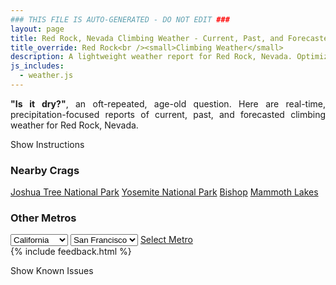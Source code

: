 ```yaml
---
### THIS FILE IS AUTO-GENERATED - DO NOT EDIT ###
layout: page
title: Red Rock, Nevada Climbing Weather - Current, Past, and Forecasted Report
title_override: Red Rock<br /><small>Climbing Weather</small>
description: A lightweight weather report for Red Rock, Nevada. Optimized for slow internet connections.
js_includes:
  - weather.js
---
```


<section class="measure center lh-copy f5-ns f6 ph2 mv4" style="text-align: justify;">
<strong>"Is it dry?"</strong>, an oft-repeated, age-old question. Here are real-time,
precipitation-focused reports of current, past, and forecasted climbing weather for Red Rock, Nevada.
</section>

<p id="settings-toggle" class="mw5 b center tc hover-light-red black-70 pointer">Show Instructions</p>
<section id="settings" class="overflow-hidden" style="display:none;">
    <div class="mv2 ph2 center">
        <div class="fn f6 tc pv2">
            <p class="measure lh-copy center"><strong>Show/hide hourly forecasts</strong> by clicking the desired day.</p>
            <hr class="mw5 p0 mv2 o-60 b0 bt b--light-red light-red bg-light-red">
            <p class="measure lh-copy center"><strong>Current and Past conditions</strong> are measured by the nearest weather station. <strong>Forecast conditions</strong> are calculated and polled separately.</p>
            <hr class="mw5 p0 mv2 o-60 b0 bt b--light-red light-red bg-light-red">
            <p class="measure lh-copy center"><strong>Having issues?</strong> Try <a id="clear-cache" class="no-underline relative fancy-link light-red hover-light-red" href="#">clearing the local cache</a>.</p>
            <hr class="mw5 p0 mv2 o-60 b0 bt b--light-red light-red bg-light-red">
            <p class="measure lh-copy center">Weather data sourced from <a class="no-underline fancy-link relative light-red" target="_blank" href="https://www.weather.gov/documentation/services-web-api">weather.gov</a>.</p>
        </div>
    </div>
</section>
<section id="weather" data-crag="red-rock-nevada" class="mv4-ns mv3 ph2 center"></section>
<section id="nearby" class="tc lh-copy">
  <h3>Nearby Crags</h3>
<a class="nowrap no-underline fancy-link relative light-red mh3" href="/crags/joshua-tree-national-park-california-weather.html">Joshua Tree National Park</a>
<a class="nowrap no-underline fancy-link relative light-red mh3" href="/crags/yosemite-national-park-california-weather.html">Yosemite National Park</a>
<a class="nowrap no-underline fancy-link relative light-red mh3" href="/crags/bishop-california-weather.html">Bishop</a>
<a class="nowrap no-underline fancy-link relative light-red mh3" href="/crags/mammoth-lakes-california-weather.html">Mammoth Lakes</a>
</section>
<section id="nearby" class="tc lh-copy">
  <h3>Other Metros</h3>
  <select class="ma1 bg-near-white pa2" id="stateSel">
    <option value="Texas">Texas</option>
    <option value="Washington">Washington</option>
    <option value="Colorado">Colorado</option>
    <option value="Tennessee">Tennessee</option>
    <option value="Utah">Utah</option>
    <option value="California" selected>California</option>
  </select>
  <select class="ma1 bg-near-white pa2" id="citySel">
    <option value="San Francisco" selected>San Francisco</option>
    <option value="Los Angeles">Los Angeles</option>
  </select>
  <a id="selectMetro" class="f6 link dim ph3 pv2 ma1 dib white bg-light-red" href="/crags/san-francisco-california-weather.html">Select Metro</a>
  <script>
    var states = [];
    states["Texas"] = "Austin"
    states["Washington"] = "Seattle"
    states["Colorado"] = "Denver"
    states["Tennessee"] = "Nashville"
    states["Utah"] = "Salt Lake City"
    states["California"] = "San Francisco|Los Angeles"
  </script>
</section>
{% include feedback.html %}
<p id="issues-toggle" class="mw5 b center tc hover-light-red black-70 pointer">Show Known Issues</p>
<section id="issues" class="overflow-hidden tc f6">
</section>

<script>
  var weekly_VEF_111_97 = {"updated":"2022-02-23T04:18:54+00:00","units":"us","forecastGenerator":"BaselineForecastGenerator","generatedAt":"2022-02-23T08:37:30+00:00","updateTime":"2022-02-23T04:18:54+00:00","validTimes":"2022-02-22T22:00:00+00:00/P8DT6H","elevation":{"unitCode":"wmoUnit:m","value":1157.9352},"periods":[{"number":1,"name":"Overnight","startTime":"2022-02-23T00:00:00-08:00","endTime":"2022-02-23T06:00:00-08:00","isDaytime":false,"temperature":26,"temperatureUnit":"F","temperatureTrend":"rising","windSpeed":"13 to 20 mph","windDirection":"WSW","icon":"https://api.weather.gov/icons/land/night/snow,20?size=medium","shortForecast":"Isolated Snow Showers","detailedForecast":"Isolated snow showers. Partly cloudy. Low around 26, with temperatures rising to around 28 overnight. West southwest wind 13 to 20 mph, with gusts as high as 28 mph. Chance of precipitation is 20%."},{"number":2,"name":"Wednesday","startTime":"2022-02-23T06:00:00-08:00","endTime":"2022-02-23T18:00:00-08:00","isDaytime":true,"temperature":43,"temperatureUnit":"F","temperatureTrend":"falling","windSpeed":"9 to 16 mph","windDirection":"WNW","icon":"https://api.weather.gov/icons/land/day/snow,30?size=medium","shortForecast":"Scattered Snow Showers","detailedForecast":"Scattered snow showers before 4pm. Partly sunny. High near 43, with temperatures falling to around 37 in the afternoon. West northwest wind 9 to 16 mph, with gusts as high as 22 mph. Chance of precipitation is 30%. New snow accumulation of less than half an inch possible."},{"number":3,"name":"Wednesday Night","startTime":"2022-02-23T18:00:00-08:00","endTime":"2022-02-24T06:00:00-08:00","isDaytime":false,"temperature":22,"temperatureUnit":"F","temperatureTrend":"rising","windSpeed":"7 to 15 mph","windDirection":"NW","icon":"https://api.weather.gov/icons/land/night/few?size=medium","shortForecast":"Mostly Clear","detailedForecast":"Mostly clear. Low around 22, with temperatures rising to around 24 overnight. Northwest wind 7 to 15 mph, with gusts as high as 22 mph."},{"number":4,"name":"Thursday","startTime":"2022-02-24T06:00:00-08:00","endTime":"2022-02-24T18:00:00-08:00","isDaytime":true,"temperature":46,"temperatureUnit":"F","temperatureTrend":null,"windSpeed":"7 mph","windDirection":"SSE","icon":"https://api.weather.gov/icons/land/day/skc?size=medium","shortForecast":"Sunny","detailedForecast":"Sunny, with a high near 46. South southeast wind around 7 mph."},{"number":5,"name":"Thursday Night","startTime":"2022-02-24T18:00:00-08:00","endTime":"2022-02-25T06:00:00-08:00","isDaytime":false,"temperature":26,"temperatureUnit":"F","temperatureTrend":null,"windSpeed":"6 mph","windDirection":"NW","icon":"https://api.weather.gov/icons/land/night/few?size=medium","shortForecast":"Mostly Clear","detailedForecast":"Mostly clear, with a low around 26. Northwest wind around 6 mph."},{"number":6,"name":"Friday","startTime":"2022-02-25T06:00:00-08:00","endTime":"2022-02-25T18:00:00-08:00","isDaytime":true,"temperature":50,"temperatureUnit":"F","temperatureTrend":null,"windSpeed":"5 to 10 mph","windDirection":"NNE","icon":"https://api.weather.gov/icons/land/day/few?size=medium","shortForecast":"Sunny","detailedForecast":"Sunny, with a high near 50."},{"number":7,"name":"Friday Night","startTime":"2022-02-25T18:00:00-08:00","endTime":"2022-02-26T06:00:00-08:00","isDaytime":false,"temperature":27,"temperatureUnit":"F","temperatureTrend":null,"windSpeed":"10 mph","windDirection":"NNE","icon":"https://api.weather.gov/icons/land/night/skc?size=medium","shortForecast":"Clear","detailedForecast":"Clear, with a low around 27."},{"number":8,"name":"Saturday","startTime":"2022-02-26T06:00:00-08:00","endTime":"2022-02-26T18:00:00-08:00","isDaytime":true,"temperature":52,"temperatureUnit":"F","temperatureTrend":null,"windSpeed":"12 mph","windDirection":"NE","icon":"https://api.weather.gov/icons/land/day/skc?size=medium","shortForecast":"Sunny","detailedForecast":"Sunny, with a high near 52."},{"number":9,"name":"Saturday Night","startTime":"2022-02-26T18:00:00-08:00","endTime":"2022-02-27T06:00:00-08:00","isDaytime":false,"temperature":31,"temperatureUnit":"F","temperatureTrend":null,"windSpeed":"6 to 9 mph","windDirection":"NNE","icon":"https://api.weather.gov/icons/land/night/few?size=medium","shortForecast":"Mostly Clear","detailedForecast":"Mostly clear, with a low around 31."},{"number":10,"name":"Sunday","startTime":"2022-02-27T06:00:00-08:00","endTime":"2022-02-27T18:00:00-08:00","isDaytime":true,"temperature":58,"temperatureUnit":"F","temperatureTrend":null,"windSpeed":"6 to 9 mph","windDirection":"ENE","icon":"https://api.weather.gov/icons/land/day/sct?size=medium","shortForecast":"Mostly Sunny","detailedForecast":"Mostly sunny, with a high near 58."},{"number":11,"name":"Sunday Night","startTime":"2022-02-27T18:00:00-08:00","endTime":"2022-02-28T06:00:00-08:00","isDaytime":false,"temperature":36,"temperatureUnit":"F","temperatureTrend":null,"windSpeed":"8 mph","windDirection":"NW","icon":"https://api.weather.gov/icons/land/night/sct?size=medium","shortForecast":"Partly Cloudy","detailedForecast":"Partly cloudy, with a low around 36."},{"number":12,"name":"Monday","startTime":"2022-02-28T06:00:00-08:00","endTime":"2022-02-28T18:00:00-08:00","isDaytime":true,"temperature":62,"temperatureUnit":"F","temperatureTrend":null,"windSpeed":"8 to 14 mph","windDirection":"NNW","icon":"https://api.weather.gov/icons/land/day/few?size=medium","shortForecast":"Sunny","detailedForecast":"Sunny, with a high near 62."},{"number":13,"name":"Monday Night","startTime":"2022-02-28T18:00:00-08:00","endTime":"2022-03-01T06:00:00-08:00","isDaytime":false,"temperature":39,"temperatureUnit":"F","temperatureTrend":null,"windSpeed":"8 to 12 mph","windDirection":"N","icon":"https://api.weather.gov/icons/land/night/few?size=medium","shortForecast":"Mostly Clear","detailedForecast":"Mostly clear, with a low around 39."},{"number":14,"name":"Tuesday","startTime":"2022-03-01T06:00:00-08:00","endTime":"2022-03-01T18:00:00-08:00","isDaytime":true,"temperature":66,"temperatureUnit":"F","temperatureTrend":null,"windSpeed":"7 to 10 mph","windDirection":"NE","icon":"https://api.weather.gov/icons/land/day/few?size=medium","shortForecast":"Sunny","detailedForecast":"Sunny, with a high near 66."}]}
  var hourly_VEF_111_97 = {"@context":["https://geojson.org/geojson-ld/geojson-context.jsonld",{"@version":"1.1","wx":"https://api.weather.gov/ontology#","geo":"http://www.opengis.net/ont/geosparql#","unit":"http://codes.wmo.int/common/unit/","@vocab":"https://api.weather.gov/ontology#"}],"type":"Feature","geometry":{"type":"Polygon","coordinates":[[[-115.4470583,36.1448651],[-115.4428925,36.1227241],[-115.4154787,36.1260863],[-115.4196391,36.1482276],[-115.4470583,36.1448651]]]},"properties":{"updated":"2022-02-23T04:18:54+00:00","units":"us","forecastGenerator":"HourlyForecastGenerator","generatedAt":"2022-02-23T08:37:31+00:00","updateTime":"2022-02-23T04:18:54+00:00","validTimes":"2022-02-22T22:00:00+00:00/P8DT6H","elevation":{"unitCode":"wmoUnit:m","value":1157.9352},"periods":[{"number":1,"name":"","startTime":"2022-02-23T00:00:00-08:00","endTime":"2022-02-23T01:00:00-08:00","isDaytime":false,"temperature":33,"temperatureUnit":"F","temperatureTrend":null,"windSpeed":"20 mph","windDirection":"WSW","icon":"https://api.weather.gov/icons/land/night/snow,20?size=small","shortForecast":"Isolated Snow Showers","detailedForecast":""},{"number":2,"name":"","startTime":"2022-02-23T01:00:00-08:00","endTime":"2022-02-23T02:00:00-08:00","isDaytime":false,"temperature":30,"temperatureUnit":"F","temperatureTrend":null,"windSpeed":"17 mph","windDirection":"W","icon":"https://api.weather.gov/icons/land/night/snow,20?size=small","shortForecast":"Isolated Snow Showers","detailedForecast":""},{"number":3,"name":"","startTime":"2022-02-23T02:00:00-08:00","endTime":"2022-02-23T03:00:00-08:00","isDaytime":false,"temperature":30,"temperatureUnit":"F","temperatureTrend":null,"windSpeed":"16 mph","windDirection":"W","icon":"https://api.weather.gov/icons/land/night/snow,20?size=small","shortForecast":"Isolated Snow Showers","detailedForecast":""},{"number":4,"name":"","startTime":"2022-02-23T03:00:00-08:00","endTime":"2022-02-23T04:00:00-08:00","isDaytime":false,"temperature":29,"temperatureUnit":"F","temperatureTrend":null,"windSpeed":"15 mph","windDirection":"WSW","icon":"https://api.weather.gov/icons/land/night/snow,20?size=small","shortForecast":"Isolated Snow Showers","detailedForecast":""},{"number":5,"name":"","startTime":"2022-02-23T04:00:00-08:00","endTime":"2022-02-23T05:00:00-08:00","isDaytime":false,"temperature":29,"temperatureUnit":"F","temperatureTrend":null,"windSpeed":"15 mph","windDirection":"WSW","icon":"https://api.weather.gov/icons/land/night/snow,20?size=small","shortForecast":"Isolated Snow Showers","detailedForecast":""},{"number":6,"name":"","startTime":"2022-02-23T05:00:00-08:00","endTime":"2022-02-23T06:00:00-08:00","isDaytime":false,"temperature":28,"temperatureUnit":"F","temperatureTrend":null,"windSpeed":"13 mph","windDirection":"W","icon":"https://api.weather.gov/icons/land/night/snow,20?size=small","shortForecast":"Isolated Snow Showers","detailedForecast":""},{"number":7,"name":"","startTime":"2022-02-23T06:00:00-08:00","endTime":"2022-02-23T07:00:00-08:00","isDaytime":true,"temperature":28,"temperatureUnit":"F","temperatureTrend":null,"windSpeed":"10 mph","windDirection":"W","icon":"https://api.weather.gov/icons/land/day/snow,20?size=small","shortForecast":"Isolated Snow Showers","detailedForecast":""},{"number":8,"name":"","startTime":"2022-02-23T07:00:00-08:00","endTime":"2022-02-23T08:00:00-08:00","isDaytime":true,"temperature":27,"temperatureUnit":"F","temperatureTrend":null,"windSpeed":"9 mph","windDirection":"WNW","icon":"https://api.weather.gov/icons/land/day/snow?size=small","shortForecast":"Isolated Snow Showers","detailedForecast":""},{"number":9,"name":"","startTime":"2022-02-23T08:00:00-08:00","endTime":"2022-02-23T09:00:00-08:00","isDaytime":true,"temperature":34,"temperatureUnit":"F","temperatureTrend":null,"windSpeed":"9 mph","windDirection":"WNW","icon":"https://api.weather.gov/icons/land/day/snow?size=small","shortForecast":"Isolated Snow Showers","detailedForecast":""},{"number":10,"name":"","startTime":"2022-02-23T09:00:00-08:00","endTime":"2022-02-23T10:00:00-08:00","isDaytime":true,"temperature":38,"temperatureUnit":"F","temperatureTrend":null,"windSpeed":"10 mph","windDirection":"W","icon":"https://api.weather.gov/icons/land/day/snow?size=small","shortForecast":"Isolated Snow Showers","detailedForecast":""},{"number":11,"name":"","startTime":"2022-02-23T10:00:00-08:00","endTime":"2022-02-23T11:00:00-08:00","isDaytime":true,"temperature":38,"temperatureUnit":"F","temperatureTrend":null,"windSpeed":"10 mph","windDirection":"W","icon":"https://api.weather.gov/icons/land/day/snow?size=small","shortForecast":"Scattered Snow Showers","detailedForecast":""},{"number":12,"name":"","startTime":"2022-02-23T11:00:00-08:00","endTime":"2022-02-23T12:00:00-08:00","isDaytime":true,"temperature":39,"temperatureUnit":"F","temperatureTrend":null,"windSpeed":"10 mph","windDirection":"W","icon":"https://api.weather.gov/icons/land/day/snow?size=small","shortForecast":"Scattered Snow Showers","detailedForecast":""},{"number":13,"name":"","startTime":"2022-02-23T12:00:00-08:00","endTime":"2022-02-23T13:00:00-08:00","isDaytime":true,"temperature":39,"temperatureUnit":"F","temperatureTrend":null,"windSpeed":"10 mph","windDirection":"WNW","icon":"https://api.weather.gov/icons/land/day/snow?size=small","shortForecast":"Scattered Snow Showers","detailedForecast":""},{"number":14,"name":"","startTime":"2022-02-23T13:00:00-08:00","endTime":"2022-02-23T14:00:00-08:00","isDaytime":true,"temperature":40,"temperatureUnit":"F","temperatureTrend":null,"windSpeed":"12 mph","windDirection":"WNW","icon":"https://api.weather.gov/icons/land/day/snow?size=small","shortForecast":"Scattered Snow Showers","detailedForecast":""},{"number":15,"name":"","startTime":"2022-02-23T14:00:00-08:00","endTime":"2022-02-23T15:00:00-08:00","isDaytime":true,"temperature":41,"temperatureUnit":"F","temperatureTrend":null,"windSpeed":"13 mph","windDirection":"WNW","icon":"https://api.weather.gov/icons/land/day/snow?size=small","shortForecast":"Isolated Snow Showers","detailedForecast":""},{"number":16,"name":"","startTime":"2022-02-23T15:00:00-08:00","endTime":"2022-02-23T16:00:00-08:00","isDaytime":true,"temperature":41,"temperatureUnit":"F","temperatureTrend":null,"windSpeed":"15 mph","windDirection":"NW","icon":"https://api.weather.gov/icons/land/day/snow?size=small","shortForecast":"Isolated Snow Showers","detailedForecast":""},{"number":17,"name":"","startTime":"2022-02-23T16:00:00-08:00","endTime":"2022-02-23T17:00:00-08:00","isDaytime":true,"temperature":41,"temperatureUnit":"F","temperatureTrend":null,"windSpeed":"16 mph","windDirection":"NW","icon":"https://api.weather.gov/icons/land/day/sct?size=small","shortForecast":"Mostly Sunny","detailedForecast":""},{"number":18,"name":"","startTime":"2022-02-23T17:00:00-08:00","endTime":"2022-02-23T18:00:00-08:00","isDaytime":true,"temperature":37,"temperatureUnit":"F","temperatureTrend":null,"windSpeed":"16 mph","windDirection":"NW","icon":"https://api.weather.gov/icons/land/day/sct?size=small","shortForecast":"Mostly Sunny","detailedForecast":""},{"number":19,"name":"","startTime":"2022-02-23T18:00:00-08:00","endTime":"2022-02-23T19:00:00-08:00","isDaytime":false,"temperature":32,"temperatureUnit":"F","temperatureTrend":null,"windSpeed":"15 mph","windDirection":"NW","icon":"https://api.weather.gov/icons/land/night/sct?size=small","shortForecast":"Partly Cloudy","detailedForecast":""},{"number":20,"name":"","startTime":"2022-02-23T19:00:00-08:00","endTime":"2022-02-23T20:00:00-08:00","isDaytime":false,"temperature":31,"temperatureUnit":"F","temperatureTrend":null,"windSpeed":"14 mph","windDirection":"NW","icon":"https://api.weather.gov/icons/land/night/few?size=small","shortForecast":"Mostly Clear","detailedForecast":""},{"number":21,"name":"","startTime":"2022-02-23T20:00:00-08:00","endTime":"2022-02-23T21:00:00-08:00","isDaytime":false,"temperature":31,"temperatureUnit":"F","temperatureTrend":null,"windSpeed":"15 mph","windDirection":"NW","icon":"https://api.weather.gov/icons/land/night/few?size=small","shortForecast":"Mostly Clear","detailedForecast":""},{"number":22,"name":"","startTime":"2022-02-23T21:00:00-08:00","endTime":"2022-02-23T22:00:00-08:00","isDaytime":false,"temperature":30,"temperatureUnit":"F","temperatureTrend":null,"windSpeed":"15 mph","windDirection":"NNW","icon":"https://api.weather.gov/icons/land/night/few?size=small","shortForecast":"Mostly Clear","detailedForecast":""},{"number":23,"name":"","startTime":"2022-02-23T22:00:00-08:00","endTime":"2022-02-23T23:00:00-08:00","isDaytime":false,"temperature":30,"temperatureUnit":"F","temperatureTrend":null,"windSpeed":"15 mph","windDirection":"NNW","icon":"https://api.weather.gov/icons/land/night/few?size=small","shortForecast":"Mostly Clear","detailedForecast":""},{"number":24,"name":"","startTime":"2022-02-23T23:00:00-08:00","endTime":"2022-02-24T00:00:00-08:00","isDaytime":false,"temperature":28,"temperatureUnit":"F","temperatureTrend":null,"windSpeed":"15 mph","windDirection":"NNW","icon":"https://api.weather.gov/icons/land/night/few?size=small","shortForecast":"Mostly Clear","detailedForecast":""},{"number":25,"name":"","startTime":"2022-02-24T00:00:00-08:00","endTime":"2022-02-24T01:00:00-08:00","isDaytime":false,"temperature":28,"temperatureUnit":"F","temperatureTrend":null,"windSpeed":"15 mph","windDirection":"NNW","icon":"https://api.weather.gov/icons/land/night/few?size=small","shortForecast":"Mostly Clear","detailedForecast":""},{"number":26,"name":"","startTime":"2022-02-24T01:00:00-08:00","endTime":"2022-02-24T02:00:00-08:00","isDaytime":false,"temperature":26,"temperatureUnit":"F","temperatureTrend":null,"windSpeed":"14 mph","windDirection":"NW","icon":"https://api.weather.gov/icons/land/night/skc?size=small","shortForecast":"Clear","detailedForecast":""},{"number":27,"name":"","startTime":"2022-02-24T02:00:00-08:00","endTime":"2022-02-24T03:00:00-08:00","isDaytime":false,"temperature":26,"temperatureUnit":"F","temperatureTrend":null,"windSpeed":"12 mph","windDirection":"NW","icon":"https://api.weather.gov/icons/land/night/few?size=small","shortForecast":"Mostly Clear","detailedForecast":""},{"number":28,"name":"","startTime":"2022-02-24T03:00:00-08:00","endTime":"2022-02-24T04:00:00-08:00","isDaytime":false,"temperature":25,"temperatureUnit":"F","temperatureTrend":null,"windSpeed":"10 mph","windDirection":"NW","icon":"https://api.weather.gov/icons/land/night/few?size=small","shortForecast":"Mostly Clear","detailedForecast":""},{"number":29,"name":"","startTime":"2022-02-24T04:00:00-08:00","endTime":"2022-02-24T05:00:00-08:00","isDaytime":false,"temperature":25,"temperatureUnit":"F","temperatureTrend":null,"windSpeed":"8 mph","windDirection":"NW","icon":"https://api.weather.gov/icons/land/night/few?size=small","shortForecast":"Mostly Clear","detailedForecast":""},{"number":30,"name":"","startTime":"2022-02-24T05:00:00-08:00","endTime":"2022-02-24T06:00:00-08:00","isDaytime":false,"temperature":24,"temperatureUnit":"F","temperatureTrend":null,"windSpeed":"7 mph","windDirection":"NW","icon":"https://api.weather.gov/icons/land/night/few?size=small","shortForecast":"Mostly Clear","detailedForecast":""},{"number":31,"name":"","startTime":"2022-02-24T06:00:00-08:00","endTime":"2022-02-24T07:00:00-08:00","isDaytime":true,"temperature":23,"temperatureUnit":"F","temperatureTrend":null,"windSpeed":"6 mph","windDirection":"WNW","icon":"https://api.weather.gov/icons/land/day/few?size=small","shortForecast":"Sunny","detailedForecast":""},{"number":32,"name":"","startTime":"2022-02-24T07:00:00-08:00","endTime":"2022-02-24T08:00:00-08:00","isDaytime":true,"temperature":23,"temperatureUnit":"F","temperatureTrend":null,"windSpeed":"6 mph","windDirection":"WNW","icon":"https://api.weather.gov/icons/land/day/few?size=small","shortForecast":"Sunny","detailedForecast":""},{"number":33,"name":"","startTime":"2022-02-24T08:00:00-08:00","endTime":"2022-02-24T09:00:00-08:00","isDaytime":true,"temperature":27,"temperatureUnit":"F","temperatureTrend":null,"windSpeed":"6 mph","windDirection":"NNW","icon":"https://api.weather.gov/icons/land/day/skc?size=small","shortForecast":"Sunny","detailedForecast":""},{"number":34,"name":"","startTime":"2022-02-24T09:00:00-08:00","endTime":"2022-02-24T10:00:00-08:00","isDaytime":true,"temperature":33,"temperatureUnit":"F","temperatureTrend":null,"windSpeed":"6 mph","windDirection":"ENE","icon":"https://api.weather.gov/icons/land/day/skc?size=small","shortForecast":"Sunny","detailedForecast":""},{"number":35,"name":"","startTime":"2022-02-24T10:00:00-08:00","endTime":"2022-02-24T11:00:00-08:00","isDaytime":true,"temperature":38,"temperatureUnit":"F","temperatureTrend":null,"windSpeed":"7 mph","windDirection":"E","icon":"https://api.weather.gov/icons/land/day/skc?size=small","shortForecast":"Sunny","detailedForecast":""},{"number":36,"name":"","startTime":"2022-02-24T11:00:00-08:00","endTime":"2022-02-24T12:00:00-08:00","isDaytime":true,"temperature":41,"temperatureUnit":"F","temperatureTrend":null,"windSpeed":"7 mph","windDirection":"ESE","icon":"https://api.weather.gov/icons/land/day/skc?size=small","shortForecast":"Sunny","detailedForecast":""},{"number":37,"name":"","startTime":"2022-02-24T12:00:00-08:00","endTime":"2022-02-24T13:00:00-08:00","isDaytime":true,"temperature":42,"temperatureUnit":"F","temperatureTrend":null,"windSpeed":"7 mph","windDirection":"SSE","icon":"https://api.weather.gov/icons/land/day/skc?size=small","shortForecast":"Sunny","detailedForecast":""},{"number":38,"name":"","startTime":"2022-02-24T13:00:00-08:00","endTime":"2022-02-24T14:00:00-08:00","isDaytime":true,"temperature":43,"temperatureUnit":"F","temperatureTrend":null,"windSpeed":"7 mph","windDirection":"SSE","icon":"https://api.weather.gov/icons/land/day/skc?size=small","shortForecast":"Sunny","detailedForecast":""},{"number":39,"name":"","startTime":"2022-02-24T14:00:00-08:00","endTime":"2022-02-24T15:00:00-08:00","isDaytime":true,"temperature":44,"temperatureUnit":"F","temperatureTrend":null,"windSpeed":"7 mph","windDirection":"S","icon":"https://api.weather.gov/icons/land/day/skc?size=small","shortForecast":"Sunny","detailedForecast":""},{"number":40,"name":"","startTime":"2022-02-24T15:00:00-08:00","endTime":"2022-02-24T16:00:00-08:00","isDaytime":true,"temperature":45,"temperatureUnit":"F","temperatureTrend":null,"windSpeed":"6 mph","windDirection":"S","icon":"https://api.weather.gov/icons/land/day/skc?size=small","shortForecast":"Sunny","detailedForecast":""},{"number":41,"name":"","startTime":"2022-02-24T16:00:00-08:00","endTime":"2022-02-24T17:00:00-08:00","isDaytime":true,"temperature":44,"temperatureUnit":"F","temperatureTrend":null,"windSpeed":"6 mph","windDirection":"S","icon":"https://api.weather.gov/icons/land/day/few?size=small","shortForecast":"Sunny","detailedForecast":""},{"number":42,"name":"","startTime":"2022-02-24T17:00:00-08:00","endTime":"2022-02-24T18:00:00-08:00","isDaytime":true,"temperature":41,"temperatureUnit":"F","temperatureTrend":null,"windSpeed":"6 mph","windDirection":"SSW","icon":"https://api.weather.gov/icons/land/day/few?size=small","shortForecast":"Sunny","detailedForecast":""},{"number":43,"name":"","startTime":"2022-02-24T18:00:00-08:00","endTime":"2022-02-24T19:00:00-08:00","isDaytime":false,"temperature":37,"temperatureUnit":"F","temperatureTrend":null,"windSpeed":"6 mph","windDirection":"W","icon":"https://api.weather.gov/icons/land/night/few?size=small","shortForecast":"Mostly Clear","detailedForecast":""},{"number":44,"name":"","startTime":"2022-02-24T19:00:00-08:00","endTime":"2022-02-24T20:00:00-08:00","isDaytime":false,"temperature":34,"temperatureUnit":"F","temperatureTrend":null,"windSpeed":"6 mph","windDirection":"WNW","icon":"https://api.weather.gov/icons/land/night/few?size=small","shortForecast":"Mostly Clear","detailedForecast":""},{"number":45,"name":"","startTime":"2022-02-24T20:00:00-08:00","endTime":"2022-02-24T21:00:00-08:00","isDaytime":false,"temperature":33,"temperatureUnit":"F","temperatureTrend":null,"windSpeed":"6 mph","windDirection":"WNW","icon":"https://api.weather.gov/icons/land/night/few?size=small","shortForecast":"Mostly Clear","detailedForecast":""},{"number":46,"name":"","startTime":"2022-02-24T21:00:00-08:00","endTime":"2022-02-24T22:00:00-08:00","isDaytime":false,"temperature":32,"temperatureUnit":"F","temperatureTrend":null,"windSpeed":"6 mph","windDirection":"WNW","icon":"https://api.weather.gov/icons/land/night/few?size=small","shortForecast":"Mostly Clear","detailedForecast":""},{"number":47,"name":"","startTime":"2022-02-24T22:00:00-08:00","endTime":"2022-02-24T23:00:00-08:00","isDaytime":false,"temperature":32,"temperatureUnit":"F","temperatureTrend":null,"windSpeed":"5 mph","windDirection":"NW","icon":"https://api.weather.gov/icons/land/night/few?size=small","shortForecast":"Mostly Clear","detailedForecast":""},{"number":48,"name":"","startTime":"2022-02-24T23:00:00-08:00","endTime":"2022-02-25T00:00:00-08:00","isDaytime":false,"temperature":31,"temperatureUnit":"F","temperatureTrend":null,"windSpeed":"5 mph","windDirection":"NW","icon":"https://api.weather.gov/icons/land/night/few?size=small","shortForecast":"Mostly Clear","detailedForecast":""},{"number":49,"name":"","startTime":"2022-02-25T00:00:00-08:00","endTime":"2022-02-25T01:00:00-08:00","isDaytime":false,"temperature":30,"temperatureUnit":"F","temperatureTrend":null,"windSpeed":"5 mph","windDirection":"NW","icon":"https://api.weather.gov/icons/land/night/few?size=small","shortForecast":"Mostly Clear","detailedForecast":""},{"number":50,"name":"","startTime":"2022-02-25T01:00:00-08:00","endTime":"2022-02-25T02:00:00-08:00","isDaytime":false,"temperature":30,"temperatureUnit":"F","temperatureTrend":null,"windSpeed":"5 mph","windDirection":"NNW","icon":"https://api.weather.gov/icons/land/night/few?size=small","shortForecast":"Mostly Clear","detailedForecast":""},{"number":51,"name":"","startTime":"2022-02-25T02:00:00-08:00","endTime":"2022-02-25T03:00:00-08:00","isDaytime":false,"temperature":30,"temperatureUnit":"F","temperatureTrend":null,"windSpeed":"5 mph","windDirection":"NNW","icon":"https://api.weather.gov/icons/land/night/few?size=small","shortForecast":"Mostly Clear","detailedForecast":""},{"number":52,"name":"","startTime":"2022-02-25T03:00:00-08:00","endTime":"2022-02-25T04:00:00-08:00","isDaytime":false,"temperature":30,"temperatureUnit":"F","temperatureTrend":null,"windSpeed":"5 mph","windDirection":"NNW","icon":"https://api.weather.gov/icons/land/night/few?size=small","shortForecast":"Mostly Clear","detailedForecast":""},{"number":53,"name":"","startTime":"2022-02-25T04:00:00-08:00","endTime":"2022-02-25T05:00:00-08:00","isDaytime":false,"temperature":31,"temperatureUnit":"F","temperatureTrend":null,"windSpeed":"5 mph","windDirection":"NNW","icon":"https://api.weather.gov/icons/land/night/few?size=small","shortForecast":"Mostly Clear","detailedForecast":""},{"number":54,"name":"","startTime":"2022-02-25T05:00:00-08:00","endTime":"2022-02-25T06:00:00-08:00","isDaytime":false,"temperature":30,"temperatureUnit":"F","temperatureTrend":null,"windSpeed":"5 mph","windDirection":"NNW","icon":"https://api.weather.gov/icons/land/night/few?size=small","shortForecast":"Mostly Clear","detailedForecast":""},{"number":55,"name":"","startTime":"2022-02-25T06:00:00-08:00","endTime":"2022-02-25T07:00:00-08:00","isDaytime":true,"temperature":30,"temperatureUnit":"F","temperatureTrend":null,"windSpeed":"5 mph","windDirection":"N","icon":"https://api.weather.gov/icons/land/day/few?size=small","shortForecast":"Sunny","detailedForecast":""},{"number":56,"name":"","startTime":"2022-02-25T07:00:00-08:00","endTime":"2022-02-25T08:00:00-08:00","isDaytime":true,"temperature":31,"temperatureUnit":"F","temperatureTrend":null,"windSpeed":"6 mph","windDirection":"N","icon":"https://api.weather.gov/icons/land/day/few?size=small","shortForecast":"Sunny","detailedForecast":""},{"number":57,"name":"","startTime":"2022-02-25T08:00:00-08:00","endTime":"2022-02-25T09:00:00-08:00","isDaytime":true,"temperature":35,"temperatureUnit":"F","temperatureTrend":null,"windSpeed":"7 mph","windDirection":"N","icon":"https://api.weather.gov/icons/land/day/few?size=small","shortForecast":"Sunny","detailedForecast":""},{"number":58,"name":"","startTime":"2022-02-25T09:00:00-08:00","endTime":"2022-02-25T10:00:00-08:00","isDaytime":true,"temperature":41,"temperatureUnit":"F","temperatureTrend":null,"windSpeed":"9 mph","windDirection":"NNE","icon":"https://api.weather.gov/icons/land/day/few?size=small","shortForecast":"Sunny","detailedForecast":""},{"number":59,"name":"","startTime":"2022-02-25T10:00:00-08:00","endTime":"2022-02-25T11:00:00-08:00","isDaytime":true,"temperature":45,"temperatureUnit":"F","temperatureTrend":null,"windSpeed":"10 mph","windDirection":"NNE","icon":"https://api.weather.gov/icons/land/day/skc?size=small","shortForecast":"Sunny","detailedForecast":""},{"number":60,"name":"","startTime":"2022-02-25T11:00:00-08:00","endTime":"2022-02-25T12:00:00-08:00","isDaytime":true,"temperature":47,"temperatureUnit":"F","temperatureTrend":null,"windSpeed":"10 mph","windDirection":"NNE","icon":"https://api.weather.gov/icons/land/day/skc?size=small","shortForecast":"Sunny","detailedForecast":""},{"number":61,"name":"","startTime":"2022-02-25T12:00:00-08:00","endTime":"2022-02-25T13:00:00-08:00","isDaytime":true,"temperature":47,"temperatureUnit":"F","temperatureTrend":null,"windSpeed":"10 mph","windDirection":"NE","icon":"https://api.weather.gov/icons/land/day/skc?size=small","shortForecast":"Sunny","detailedForecast":""},{"number":62,"name":"","startTime":"2022-02-25T13:00:00-08:00","endTime":"2022-02-25T14:00:00-08:00","isDaytime":true,"temperature":47,"temperatureUnit":"F","temperatureTrend":null,"windSpeed":"10 mph","windDirection":"NE","icon":"https://api.weather.gov/icons/land/day/skc?size=small","shortForecast":"Sunny","detailedForecast":""},{"number":63,"name":"","startTime":"2022-02-25T14:00:00-08:00","endTime":"2022-02-25T15:00:00-08:00","isDaytime":true,"temperature":48,"temperatureUnit":"F","temperatureTrend":null,"windSpeed":"10 mph","windDirection":"NE","icon":"https://api.weather.gov/icons/land/day/skc?size=small","shortForecast":"Sunny","detailedForecast":""},{"number":64,"name":"","startTime":"2022-02-25T15:00:00-08:00","endTime":"2022-02-25T16:00:00-08:00","isDaytime":true,"temperature":49,"temperatureUnit":"F","temperatureTrend":null,"windSpeed":"10 mph","windDirection":"NE","icon":"https://api.weather.gov/icons/land/day/skc?size=small","shortForecast":"Sunny","detailedForecast":""},{"number":65,"name":"","startTime":"2022-02-25T16:00:00-08:00","endTime":"2022-02-25T17:00:00-08:00","isDaytime":true,"temperature":49,"temperatureUnit":"F","temperatureTrend":null,"windSpeed":"10 mph","windDirection":"NE","icon":"https://api.weather.gov/icons/land/day/skc?size=small","shortForecast":"Sunny","detailedForecast":""},{"number":66,"name":"","startTime":"2022-02-25T17:00:00-08:00","endTime":"2022-02-25T18:00:00-08:00","isDaytime":true,"temperature":46,"temperatureUnit":"F","temperatureTrend":null,"windSpeed":"10 mph","windDirection":"NE","icon":"https://api.weather.gov/icons/land/day/skc?size=small","shortForecast":"Sunny","detailedForecast":""},{"number":67,"name":"","startTime":"2022-02-25T18:00:00-08:00","endTime":"2022-02-25T19:00:00-08:00","isDaytime":false,"temperature":42,"temperatureUnit":"F","temperatureTrend":null,"windSpeed":"10 mph","windDirection":"NNE","icon":"https://api.weather.gov/icons/land/night/skc?size=small","shortForecast":"Clear","detailedForecast":""},{"number":68,"name":"","startTime":"2022-02-25T19:00:00-08:00","endTime":"2022-02-25T20:00:00-08:00","isDaytime":false,"temperature":38,"temperatureUnit":"F","temperatureTrend":null,"windSpeed":"10 mph","windDirection":"NNE","icon":"https://api.weather.gov/icons/land/night/skc?size=small","shortForecast":"Clear","detailedForecast":""},{"number":69,"name":"","startTime":"2022-02-25T20:00:00-08:00","endTime":"2022-02-25T21:00:00-08:00","isDaytime":false,"temperature":36,"temperatureUnit":"F","temperatureTrend":null,"windSpeed":"10 mph","windDirection":"NNE","icon":"https://api.weather.gov/icons/land/night/skc?size=small","shortForecast":"Clear","detailedForecast":""},{"number":70,"name":"","startTime":"2022-02-25T21:00:00-08:00","endTime":"2022-02-25T22:00:00-08:00","isDaytime":false,"temperature":35,"temperatureUnit":"F","temperatureTrend":null,"windSpeed":"10 mph","windDirection":"N","icon":"https://api.weather.gov/icons/land/night/skc?size=small","shortForecast":"Clear","detailedForecast":""},{"number":71,"name":"","startTime":"2022-02-25T22:00:00-08:00","endTime":"2022-02-25T23:00:00-08:00","isDaytime":false,"temperature":34,"temperatureUnit":"F","temperatureTrend":null,"windSpeed":"10 mph","windDirection":"N","icon":"https://api.weather.gov/icons/land/night/skc?size=small","shortForecast":"Clear","detailedForecast":""},{"number":72,"name":"","startTime":"2022-02-25T23:00:00-08:00","endTime":"2022-02-26T00:00:00-08:00","isDaytime":false,"temperature":33,"temperatureUnit":"F","temperatureTrend":null,"windSpeed":"10 mph","windDirection":"N","icon":"https://api.weather.gov/icons/land/night/skc?size=small","shortForecast":"Clear","detailedForecast":""},{"number":73,"name":"","startTime":"2022-02-26T00:00:00-08:00","endTime":"2022-02-26T01:00:00-08:00","isDaytime":false,"temperature":32,"temperatureUnit":"F","temperatureTrend":null,"windSpeed":"10 mph","windDirection":"N","icon":"https://api.weather.gov/icons/land/night/skc?size=small","shortForecast":"Clear","detailedForecast":""},{"number":74,"name":"","startTime":"2022-02-26T01:00:00-08:00","endTime":"2022-02-26T02:00:00-08:00","isDaytime":false,"temperature":31,"temperatureUnit":"F","temperatureTrend":null,"windSpeed":"10 mph","windDirection":"N","icon":"https://api.weather.gov/icons/land/night/skc?size=small","shortForecast":"Clear","detailedForecast":""},{"number":75,"name":"","startTime":"2022-02-26T02:00:00-08:00","endTime":"2022-02-26T03:00:00-08:00","isDaytime":false,"temperature":31,"temperatureUnit":"F","temperatureTrend":null,"windSpeed":"10 mph","windDirection":"N","icon":"https://api.weather.gov/icons/land/night/skc?size=small","shortForecast":"Clear","detailedForecast":""},{"number":76,"name":"","startTime":"2022-02-26T03:00:00-08:00","endTime":"2022-02-26T04:00:00-08:00","isDaytime":false,"temperature":30,"temperatureUnit":"F","temperatureTrend":null,"windSpeed":"10 mph","windDirection":"N","icon":"https://api.weather.gov/icons/land/night/skc?size=small","shortForecast":"Clear","detailedForecast":""},{"number":77,"name":"","startTime":"2022-02-26T04:00:00-08:00","endTime":"2022-02-26T05:00:00-08:00","isDaytime":false,"temperature":30,"temperatureUnit":"F","temperatureTrend":null,"windSpeed":"10 mph","windDirection":"N","icon":"https://api.weather.gov/icons/land/night/skc?size=small","shortForecast":"Clear","detailedForecast":""},{"number":78,"name":"","startTime":"2022-02-26T05:00:00-08:00","endTime":"2022-02-26T06:00:00-08:00","isDaytime":false,"temperature":29,"temperatureUnit":"F","temperatureTrend":null,"windSpeed":"10 mph","windDirection":"N","icon":"https://api.weather.gov/icons/land/night/skc?size=small","shortForecast":"Clear","detailedForecast":""},{"number":79,"name":"","startTime":"2022-02-26T06:00:00-08:00","endTime":"2022-02-26T07:00:00-08:00","isDaytime":true,"temperature":28,"temperatureUnit":"F","temperatureTrend":null,"windSpeed":"10 mph","windDirection":"N","icon":"https://api.weather.gov/icons/land/day/skc?size=small","shortForecast":"Sunny","detailedForecast":""},{"number":80,"name":"","startTime":"2022-02-26T07:00:00-08:00","endTime":"2022-02-26T08:00:00-08:00","isDaytime":true,"temperature":29,"temperatureUnit":"F","temperatureTrend":null,"windSpeed":"10 mph","windDirection":"N","icon":"https://api.weather.gov/icons/land/day/skc?size=small","shortForecast":"Sunny","detailedForecast":""},{"number":81,"name":"","startTime":"2022-02-26T08:00:00-08:00","endTime":"2022-02-26T09:00:00-08:00","isDaytime":true,"temperature":34,"temperatureUnit":"F","temperatureTrend":null,"windSpeed":"10 mph","windDirection":"NNE","icon":"https://api.weather.gov/icons/land/day/skc?size=small","shortForecast":"Sunny","detailedForecast":""},{"number":82,"name":"","startTime":"2022-02-26T09:00:00-08:00","endTime":"2022-02-26T10:00:00-08:00","isDaytime":true,"temperature":40,"temperatureUnit":"F","temperatureTrend":null,"windSpeed":"12 mph","windDirection":"NNE","icon":"https://api.weather.gov/icons/land/day/skc?size=small","shortForecast":"Sunny","detailedForecast":""},{"number":83,"name":"","startTime":"2022-02-26T10:00:00-08:00","endTime":"2022-02-26T11:00:00-08:00","isDaytime":true,"temperature":45,"temperatureUnit":"F","temperatureTrend":null,"windSpeed":"12 mph","windDirection":"NE","icon":"https://api.weather.gov/icons/land/day/skc?size=small","shortForecast":"Sunny","detailedForecast":""},{"number":84,"name":"","startTime":"2022-02-26T11:00:00-08:00","endTime":"2022-02-26T12:00:00-08:00","isDaytime":true,"temperature":48,"temperatureUnit":"F","temperatureTrend":null,"windSpeed":"12 mph","windDirection":"NE","icon":"https://api.weather.gov/icons/land/day/skc?size=small","shortForecast":"Sunny","detailedForecast":""},{"number":85,"name":"","startTime":"2022-02-26T12:00:00-08:00","endTime":"2022-02-26T13:00:00-08:00","isDaytime":true,"temperature":49,"temperatureUnit":"F","temperatureTrend":null,"windSpeed":"12 mph","windDirection":"NE","icon":"https://api.weather.gov/icons/land/day/skc?size=small","shortForecast":"Sunny","detailedForecast":""},{"number":86,"name":"","startTime":"2022-02-26T13:00:00-08:00","endTime":"2022-02-26T14:00:00-08:00","isDaytime":true,"temperature":50,"temperatureUnit":"F","temperatureTrend":null,"windSpeed":"12 mph","windDirection":"NE","icon":"https://api.weather.gov/icons/land/day/skc?size=small","shortForecast":"Sunny","detailedForecast":""},{"number":87,"name":"","startTime":"2022-02-26T14:00:00-08:00","endTime":"2022-02-26T15:00:00-08:00","isDaytime":true,"temperature":51,"temperatureUnit":"F","temperatureTrend":null,"windSpeed":"12 mph","windDirection":"NE","icon":"https://api.weather.gov/icons/land/day/skc?size=small","shortForecast":"Sunny","detailedForecast":""},{"number":88,"name":"","startTime":"2022-02-26T15:00:00-08:00","endTime":"2022-02-26T16:00:00-08:00","isDaytime":true,"temperature":52,"temperatureUnit":"F","temperatureTrend":null,"windSpeed":"10 mph","windDirection":"ENE","icon":"https://api.weather.gov/icons/land/day/skc?size=small","shortForecast":"Sunny","detailedForecast":""},{"number":89,"name":"","startTime":"2022-02-26T16:00:00-08:00","endTime":"2022-02-26T17:00:00-08:00","isDaytime":true,"temperature":51,"temperatureUnit":"F","temperatureTrend":null,"windSpeed":"10 mph","windDirection":"ENE","icon":"https://api.weather.gov/icons/land/day/few?size=small","shortForecast":"Sunny","detailedForecast":""},{"number":90,"name":"","startTime":"2022-02-26T17:00:00-08:00","endTime":"2022-02-26T18:00:00-08:00","isDaytime":true,"temperature":47,"temperatureUnit":"F","temperatureTrend":null,"windSpeed":"10 mph","windDirection":"ENE","icon":"https://api.weather.gov/icons/land/day/few?size=small","shortForecast":"Sunny","detailedForecast":""},{"number":91,"name":"","startTime":"2022-02-26T18:00:00-08:00","endTime":"2022-02-26T19:00:00-08:00","isDaytime":false,"temperature":43,"temperatureUnit":"F","temperatureTrend":null,"windSpeed":"9 mph","windDirection":"NE","icon":"https://api.weather.gov/icons/land/night/few?size=small","shortForecast":"Mostly Clear","detailedForecast":""},{"number":92,"name":"","startTime":"2022-02-26T19:00:00-08:00","endTime":"2022-02-26T20:00:00-08:00","isDaytime":false,"temperature":39,"temperatureUnit":"F","temperatureTrend":null,"windSpeed":"9 mph","windDirection":"NE","icon":"https://api.weather.gov/icons/land/night/few?size=small","shortForecast":"Mostly Clear","detailedForecast":""},{"number":93,"name":"","startTime":"2022-02-26T20:00:00-08:00","endTime":"2022-02-26T21:00:00-08:00","isDaytime":false,"temperature":38,"temperatureUnit":"F","temperatureTrend":null,"windSpeed":"9 mph","windDirection":"NE","icon":"https://api.weather.gov/icons/land/night/few?size=small","shortForecast":"Mostly Clear","detailedForecast":""},{"number":94,"name":"","startTime":"2022-02-26T21:00:00-08:00","endTime":"2022-02-26T22:00:00-08:00","isDaytime":false,"temperature":37,"temperatureUnit":"F","temperatureTrend":null,"windSpeed":"8 mph","windDirection":"N","icon":"https://api.weather.gov/icons/land/night/few?size=small","shortForecast":"Mostly Clear","detailedForecast":""},{"number":95,"name":"","startTime":"2022-02-26T22:00:00-08:00","endTime":"2022-02-26T23:00:00-08:00","isDaytime":false,"temperature":37,"temperatureUnit":"F","temperatureTrend":null,"windSpeed":"8 mph","windDirection":"N","icon":"https://api.weather.gov/icons/land/night/few?size=small","shortForecast":"Mostly Clear","detailedForecast":""},{"number":96,"name":"","startTime":"2022-02-26T23:00:00-08:00","endTime":"2022-02-27T00:00:00-08:00","isDaytime":false,"temperature":36,"temperatureUnit":"F","temperatureTrend":null,"windSpeed":"8 mph","windDirection":"N","icon":"https://api.weather.gov/icons/land/night/few?size=small","shortForecast":"Mostly Clear","detailedForecast":""},{"number":97,"name":"","startTime":"2022-02-27T00:00:00-08:00","endTime":"2022-02-27T01:00:00-08:00","isDaytime":false,"temperature":36,"temperatureUnit":"F","temperatureTrend":null,"windSpeed":"7 mph","windDirection":"N","icon":"https://api.weather.gov/icons/land/night/sct?size=small","shortForecast":"Partly Cloudy","detailedForecast":""},{"number":98,"name":"","startTime":"2022-02-27T01:00:00-08:00","endTime":"2022-02-27T02:00:00-08:00","isDaytime":false,"temperature":35,"temperatureUnit":"F","temperatureTrend":null,"windSpeed":"7 mph","windDirection":"N","icon":"https://api.weather.gov/icons/land/night/sct?size=small","shortForecast":"Partly Cloudy","detailedForecast":""},{"number":99,"name":"","startTime":"2022-02-27T02:00:00-08:00","endTime":"2022-02-27T03:00:00-08:00","isDaytime":false,"temperature":35,"temperatureUnit":"F","temperatureTrend":null,"windSpeed":"7 mph","windDirection":"N","icon":"https://api.weather.gov/icons/land/night/sct?size=small","shortForecast":"Partly Cloudy","detailedForecast":""},{"number":100,"name":"","startTime":"2022-02-27T03:00:00-08:00","endTime":"2022-02-27T04:00:00-08:00","isDaytime":false,"temperature":34,"temperatureUnit":"F","temperatureTrend":null,"windSpeed":"6 mph","windDirection":"N","icon":"https://api.weather.gov/icons/land/night/sct?size=small","shortForecast":"Partly Cloudy","detailedForecast":""},{"number":101,"name":"","startTime":"2022-02-27T04:00:00-08:00","endTime":"2022-02-27T05:00:00-08:00","isDaytime":false,"temperature":34,"temperatureUnit":"F","temperatureTrend":null,"windSpeed":"6 mph","windDirection":"N","icon":"https://api.weather.gov/icons/land/night/sct?size=small","shortForecast":"Partly Cloudy","detailedForecast":""},{"number":102,"name":"","startTime":"2022-02-27T05:00:00-08:00","endTime":"2022-02-27T06:00:00-08:00","isDaytime":false,"temperature":33,"temperatureUnit":"F","temperatureTrend":null,"windSpeed":"6 mph","windDirection":"N","icon":"https://api.weather.gov/icons/land/night/sct?size=small","shortForecast":"Partly Cloudy","detailedForecast":""},{"number":103,"name":"","startTime":"2022-02-27T06:00:00-08:00","endTime":"2022-02-27T07:00:00-08:00","isDaytime":true,"temperature":32,"temperatureUnit":"F","temperatureTrend":null,"windSpeed":"6 mph","windDirection":"NNE","icon":"https://api.weather.gov/icons/land/day/sct?size=small","shortForecast":"Mostly Sunny","detailedForecast":""},{"number":104,"name":"","startTime":"2022-02-27T07:00:00-08:00","endTime":"2022-02-27T08:00:00-08:00","isDaytime":true,"temperature":33,"temperatureUnit":"F","temperatureTrend":null,"windSpeed":"6 mph","windDirection":"NNE","icon":"https://api.weather.gov/icons/land/day/few?size=small","shortForecast":"Sunny","detailedForecast":""},{"number":105,"name":"","startTime":"2022-02-27T08:00:00-08:00","endTime":"2022-02-27T09:00:00-08:00","isDaytime":true,"temperature":38,"temperatureUnit":"F","temperatureTrend":null,"windSpeed":"7 mph","windDirection":"NNE","icon":"https://api.weather.gov/icons/land/day/few?size=small","shortForecast":"Sunny","detailedForecast":""},{"number":106,"name":"","startTime":"2022-02-27T09:00:00-08:00","endTime":"2022-02-27T10:00:00-08:00","isDaytime":true,"temperature":44,"temperatureUnit":"F","temperatureTrend":null,"windSpeed":"7 mph","windDirection":"ENE","icon":"https://api.weather.gov/icons/land/day/few?size=small","shortForecast":"Sunny","detailedForecast":""},{"number":107,"name":"","startTime":"2022-02-27T10:00:00-08:00","endTime":"2022-02-27T11:00:00-08:00","isDaytime":true,"temperature":50,"temperatureUnit":"F","temperatureTrend":null,"windSpeed":"8 mph","windDirection":"ENE","icon":"https://api.weather.gov/icons/land/day/few?size=small","shortForecast":"Sunny","detailedForecast":""},{"number":108,"name":"","startTime":"2022-02-27T11:00:00-08:00","endTime":"2022-02-27T12:00:00-08:00","isDaytime":true,"temperature":53,"temperatureUnit":"F","temperatureTrend":null,"windSpeed":"9 mph","windDirection":"E","icon":"https://api.weather.gov/icons/land/day/sct?size=small","shortForecast":"Mostly Sunny","detailedForecast":""},{"number":109,"name":"","startTime":"2022-02-27T12:00:00-08:00","endTime":"2022-02-27T13:00:00-08:00","isDaytime":true,"temperature":54,"temperatureUnit":"F","temperatureTrend":null,"windSpeed":"9 mph","windDirection":"E","icon":"https://api.weather.gov/icons/land/day/sct?size=small","shortForecast":"Mostly Sunny","detailedForecast":""},{"number":110,"name":"","startTime":"2022-02-27T13:00:00-08:00","endTime":"2022-02-27T14:00:00-08:00","isDaytime":true,"temperature":55,"temperatureUnit":"F","temperatureTrend":null,"windSpeed":"9 mph","windDirection":"E","icon":"https://api.weather.gov/icons/land/day/sct?size=small","shortForecast":"Mostly Sunny","detailedForecast":""},{"number":111,"name":"","startTime":"2022-02-27T14:00:00-08:00","endTime":"2022-02-27T15:00:00-08:00","isDaytime":true,"temperature":56,"temperatureUnit":"F","temperatureTrend":null,"windSpeed":"9 mph","windDirection":"E","icon":"https://api.weather.gov/icons/land/day/sct?size=small","shortForecast":"Mostly Sunny","detailedForecast":""},{"number":112,"name":"","startTime":"2022-02-27T15:00:00-08:00","endTime":"2022-02-27T16:00:00-08:00","isDaytime":true,"temperature":57,"temperatureUnit":"F","temperatureTrend":null,"windSpeed":"8 mph","windDirection":"E","icon":"https://api.weather.gov/icons/land/day/sct?size=small","shortForecast":"Mostly Sunny","detailedForecast":""},{"number":113,"name":"","startTime":"2022-02-27T16:00:00-08:00","endTime":"2022-02-27T17:00:00-08:00","isDaytime":true,"temperature":56,"temperatureUnit":"F","temperatureTrend":null,"windSpeed":"8 mph","windDirection":"E","icon":"https://api.weather.gov/icons/land/day/sct?size=small","shortForecast":"Mostly Sunny","detailedForecast":""},{"number":114,"name":"","startTime":"2022-02-27T17:00:00-08:00","endTime":"2022-02-27T18:00:00-08:00","isDaytime":true,"temperature":53,"temperatureUnit":"F","temperatureTrend":null,"windSpeed":"8 mph","windDirection":"E","icon":"https://api.weather.gov/icons/land/day/sct?size=small","shortForecast":"Mostly Sunny","detailedForecast":""},{"number":115,"name":"","startTime":"2022-02-27T18:00:00-08:00","endTime":"2022-02-27T19:00:00-08:00","isDaytime":false,"temperature":49,"temperatureUnit":"F","temperatureTrend":null,"windSpeed":"7 mph","windDirection":"E","icon":"https://api.weather.gov/icons/land/night/sct?size=small","shortForecast":"Partly Cloudy","detailedForecast":""},{"number":116,"name":"","startTime":"2022-02-27T19:00:00-08:00","endTime":"2022-02-27T20:00:00-08:00","isDaytime":false,"temperature":45,"temperatureUnit":"F","temperatureTrend":null,"windSpeed":"7 mph","windDirection":"E","icon":"https://api.weather.gov/icons/land/night/sct?size=small","shortForecast":"Partly Cloudy","detailedForecast":""},{"number":117,"name":"","startTime":"2022-02-27T20:00:00-08:00","endTime":"2022-02-27T21:00:00-08:00","isDaytime":false,"temperature":43,"temperatureUnit":"F","temperatureTrend":null,"windSpeed":"7 mph","windDirection":"NE","icon":"https://api.weather.gov/icons/land/night/sct?size=small","shortForecast":"Partly Cloudy","detailedForecast":""},{"number":118,"name":"","startTime":"2022-02-27T21:00:00-08:00","endTime":"2022-02-27T22:00:00-08:00","isDaytime":false,"temperature":42,"temperatureUnit":"F","temperatureTrend":null,"windSpeed":"8 mph","windDirection":"NNW","icon":"https://api.weather.gov/icons/land/night/sct?size=small","shortForecast":"Partly Cloudy","detailedForecast":""},{"number":119,"name":"","startTime":"2022-02-27T22:00:00-08:00","endTime":"2022-02-27T23:00:00-08:00","isDaytime":false,"temperature":42,"temperatureUnit":"F","temperatureTrend":null,"windSpeed":"8 mph","windDirection":"WNW","icon":"https://api.weather.gov/icons/land/night/sct?size=small","shortForecast":"Partly Cloudy","detailedForecast":""},{"number":120,"name":"","startTime":"2022-02-27T23:00:00-08:00","endTime":"2022-02-28T00:00:00-08:00","isDaytime":false,"temperature":41,"temperatureUnit":"F","temperatureTrend":null,"windSpeed":"8 mph","windDirection":"WNW","icon":"https://api.weather.gov/icons/land/night/sct?size=small","shortForecast":"Partly Cloudy","detailedForecast":""},{"number":121,"name":"","startTime":"2022-02-28T00:00:00-08:00","endTime":"2022-02-28T01:00:00-08:00","isDaytime":false,"temperature":41,"temperatureUnit":"F","temperatureTrend":null,"windSpeed":"8 mph","windDirection":"WNW","icon":"https://api.weather.gov/icons/land/night/sct?size=small","shortForecast":"Partly Cloudy","detailedForecast":""},{"number":122,"name":"","startTime":"2022-02-28T01:00:00-08:00","endTime":"2022-02-28T02:00:00-08:00","isDaytime":false,"temperature":40,"temperatureUnit":"F","temperatureTrend":null,"windSpeed":"8 mph","windDirection":"W","icon":"https://api.weather.gov/icons/land/night/sct?size=small","shortForecast":"Partly Cloudy","detailedForecast":""},{"number":123,"name":"","startTime":"2022-02-28T02:00:00-08:00","endTime":"2022-02-28T03:00:00-08:00","isDaytime":false,"temperature":40,"temperatureUnit":"F","temperatureTrend":null,"windSpeed":"8 mph","windDirection":"W","icon":"https://api.weather.gov/icons/land/night/sct?size=small","shortForecast":"Partly Cloudy","detailedForecast":""},{"number":124,"name":"","startTime":"2022-02-28T03:00:00-08:00","endTime":"2022-02-28T04:00:00-08:00","isDaytime":false,"temperature":39,"temperatureUnit":"F","temperatureTrend":null,"windSpeed":"8 mph","windDirection":"WNW","icon":"https://api.weather.gov/icons/land/night/sct?size=small","shortForecast":"Partly Cloudy","detailedForecast":""},{"number":125,"name":"","startTime":"2022-02-28T04:00:00-08:00","endTime":"2022-02-28T05:00:00-08:00","isDaytime":false,"temperature":39,"temperatureUnit":"F","temperatureTrend":null,"windSpeed":"8 mph","windDirection":"WNW","icon":"https://api.weather.gov/icons/land/night/sct?size=small","shortForecast":"Partly Cloudy","detailedForecast":""},{"number":126,"name":"","startTime":"2022-02-28T05:00:00-08:00","endTime":"2022-02-28T06:00:00-08:00","isDaytime":false,"temperature":38,"temperatureUnit":"F","temperatureTrend":null,"windSpeed":"8 mph","windDirection":"WNW","icon":"https://api.weather.gov/icons/land/night/sct?size=small","shortForecast":"Partly Cloudy","detailedForecast":""},{"number":127,"name":"","startTime":"2022-02-28T06:00:00-08:00","endTime":"2022-02-28T07:00:00-08:00","isDaytime":true,"temperature":37,"temperatureUnit":"F","temperatureTrend":null,"windSpeed":"8 mph","windDirection":"NW","icon":"https://api.weather.gov/icons/land/day/few?size=small","shortForecast":"Sunny","detailedForecast":""},{"number":128,"name":"","startTime":"2022-02-28T07:00:00-08:00","endTime":"2022-02-28T08:00:00-08:00","isDaytime":true,"temperature":38,"temperatureUnit":"F","temperatureTrend":null,"windSpeed":"8 mph","windDirection":"NW","icon":"https://api.weather.gov/icons/land/day/few?size=small","shortForecast":"Sunny","detailedForecast":""},{"number":129,"name":"","startTime":"2022-02-28T08:00:00-08:00","endTime":"2022-02-28T09:00:00-08:00","isDaytime":true,"temperature":43,"temperatureUnit":"F","temperatureTrend":null,"windSpeed":"9 mph","windDirection":"NNW","icon":"https://api.weather.gov/icons/land/day/few?size=small","shortForecast":"Sunny","detailedForecast":""},{"number":130,"name":"","startTime":"2022-02-28T09:00:00-08:00","endTime":"2022-02-28T10:00:00-08:00","isDaytime":true,"temperature":49,"temperatureUnit":"F","temperatureTrend":null,"windSpeed":"10 mph","windDirection":"N","icon":"https://api.weather.gov/icons/land/day/few?size=small","shortForecast":"Sunny","detailedForecast":""},{"number":131,"name":"","startTime":"2022-02-28T10:00:00-08:00","endTime":"2022-02-28T11:00:00-08:00","isDaytime":true,"temperature":55,"temperatureUnit":"F","temperatureTrend":null,"windSpeed":"12 mph","windDirection":"N","icon":"https://api.weather.gov/icons/land/day/few?size=small","shortForecast":"Sunny","detailedForecast":""},{"number":132,"name":"","startTime":"2022-02-28T11:00:00-08:00","endTime":"2022-02-28T12:00:00-08:00","isDaytime":true,"temperature":58,"temperatureUnit":"F","temperatureTrend":null,"windSpeed":"13 mph","windDirection":"N","icon":"https://api.weather.gov/icons/land/day/few?size=small","shortForecast":"Sunny","detailedForecast":""},{"number":133,"name":"","startTime":"2022-02-28T12:00:00-08:00","endTime":"2022-02-28T13:00:00-08:00","isDaytime":true,"temperature":60,"temperatureUnit":"F","temperatureTrend":null,"windSpeed":"14 mph","windDirection":"N","icon":"https://api.weather.gov/icons/land/day/few?size=small","shortForecast":"Sunny","detailedForecast":""},{"number":134,"name":"","startTime":"2022-02-28T13:00:00-08:00","endTime":"2022-02-28T14:00:00-08:00","isDaytime":true,"temperature":61,"temperatureUnit":"F","temperatureTrend":null,"windSpeed":"14 mph","windDirection":"N","icon":"https://api.weather.gov/icons/land/day/few?size=small","shortForecast":"Sunny","detailedForecast":""},{"number":135,"name":"","startTime":"2022-02-28T14:00:00-08:00","endTime":"2022-02-28T15:00:00-08:00","isDaytime":true,"temperature":62,"temperatureUnit":"F","temperatureTrend":null,"windSpeed":"14 mph","windDirection":"N","icon":"https://api.weather.gov/icons/land/day/few?size=small","shortForecast":"Sunny","detailedForecast":""},{"number":136,"name":"","startTime":"2022-02-28T15:00:00-08:00","endTime":"2022-02-28T16:00:00-08:00","isDaytime":true,"temperature":62,"temperatureUnit":"F","temperatureTrend":null,"windSpeed":"14 mph","windDirection":"N","icon":"https://api.weather.gov/icons/land/day/few?size=small","shortForecast":"Sunny","detailedForecast":""},{"number":137,"name":"","startTime":"2022-02-28T16:00:00-08:00","endTime":"2022-02-28T17:00:00-08:00","isDaytime":true,"temperature":61,"temperatureUnit":"F","temperatureTrend":null,"windSpeed":"13 mph","windDirection":"N","icon":"https://api.weather.gov/icons/land/day/few?size=small","shortForecast":"Sunny","detailedForecast":""},{"number":138,"name":"","startTime":"2022-02-28T17:00:00-08:00","endTime":"2022-02-28T18:00:00-08:00","isDaytime":true,"temperature":58,"temperatureUnit":"F","temperatureTrend":null,"windSpeed":"12 mph","windDirection":"N","icon":"https://api.weather.gov/icons/land/day/few?size=small","shortForecast":"Sunny","detailedForecast":""},{"number":139,"name":"","startTime":"2022-02-28T18:00:00-08:00","endTime":"2022-02-28T19:00:00-08:00","isDaytime":false,"temperature":54,"temperatureUnit":"F","temperatureTrend":null,"windSpeed":"12 mph","windDirection":"N","icon":"https://api.weather.gov/icons/land/night/few?size=small","shortForecast":"Mostly Clear","detailedForecast":""},{"number":140,"name":"","startTime":"2022-02-28T19:00:00-08:00","endTime":"2022-02-28T20:00:00-08:00","isDaytime":false,"temperature":50,"temperatureUnit":"F","temperatureTrend":null,"windSpeed":"10 mph","windDirection":"N","icon":"https://api.weather.gov/icons/land/night/few?size=small","shortForecast":"Mostly Clear","detailedForecast":""},{"number":141,"name":"","startTime":"2022-02-28T20:00:00-08:00","endTime":"2022-02-28T21:00:00-08:00","isDaytime":false,"temperature":48,"temperatureUnit":"F","temperatureTrend":null,"windSpeed":"10 mph","windDirection":"N","icon":"https://api.weather.gov/icons/land/night/few?size=small","shortForecast":"Mostly Clear","detailedForecast":""},{"number":142,"name":"","startTime":"2022-02-28T21:00:00-08:00","endTime":"2022-02-28T22:00:00-08:00","isDaytime":false,"temperature":48,"temperatureUnit":"F","temperatureTrend":null,"windSpeed":"9 mph","windDirection":"NNW","icon":"https://api.weather.gov/icons/land/night/skc?size=small","shortForecast":"Clear","detailedForecast":""},{"number":143,"name":"","startTime":"2022-02-28T22:00:00-08:00","endTime":"2022-02-28T23:00:00-08:00","isDaytime":false,"temperature":47,"temperatureUnit":"F","temperatureTrend":null,"windSpeed":"9 mph","windDirection":"NNW","icon":"https://api.weather.gov/icons/land/night/skc?size=small","shortForecast":"Clear","detailedForecast":""},{"number":144,"name":"","startTime":"2022-02-28T23:00:00-08:00","endTime":"2022-03-01T00:00:00-08:00","isDaytime":false,"temperature":46,"temperatureUnit":"F","temperatureTrend":null,"windSpeed":"9 mph","windDirection":"NNW","icon":"https://api.weather.gov/icons/land/night/skc?size=small","shortForecast":"Clear","detailedForecast":""},{"number":145,"name":"","startTime":"2022-03-01T00:00:00-08:00","endTime":"2022-03-01T01:00:00-08:00","isDaytime":false,"temperature":45,"temperatureUnit":"F","temperatureTrend":null,"windSpeed":"8 mph","windDirection":"NNW","icon":"https://api.weather.gov/icons/land/night/skc?size=small","shortForecast":"Clear","detailedForecast":""},{"number":146,"name":"","startTime":"2022-03-01T01:00:00-08:00","endTime":"2022-03-01T02:00:00-08:00","isDaytime":false,"temperature":44,"temperatureUnit":"F","temperatureTrend":null,"windSpeed":"8 mph","windDirection":"NNW","icon":"https://api.weather.gov/icons/land/night/skc?size=small","shortForecast":"Clear","detailedForecast":""},{"number":147,"name":"","startTime":"2022-03-01T02:00:00-08:00","endTime":"2022-03-01T03:00:00-08:00","isDaytime":false,"temperature":43,"temperatureUnit":"F","temperatureTrend":null,"windSpeed":"8 mph","windDirection":"NNW","icon":"https://api.weather.gov/icons/land/night/few?size=small","shortForecast":"Mostly Clear","detailedForecast":""},{"number":148,"name":"","startTime":"2022-03-01T03:00:00-08:00","endTime":"2022-03-01T04:00:00-08:00","isDaytime":false,"temperature":43,"temperatureUnit":"F","temperatureTrend":null,"windSpeed":"8 mph","windDirection":"N","icon":"https://api.weather.gov/icons/land/night/few?size=small","shortForecast":"Mostly Clear","detailedForecast":""},{"number":149,"name":"","startTime":"2022-03-01T04:00:00-08:00","endTime":"2022-03-01T05:00:00-08:00","isDaytime":false,"temperature":42,"temperatureUnit":"F","temperatureTrend":null,"windSpeed":"8 mph","windDirection":"N","icon":"https://api.weather.gov/icons/land/night/few?size=small","shortForecast":"Mostly Clear","detailedForecast":""},{"number":150,"name":"","startTime":"2022-03-01T05:00:00-08:00","endTime":"2022-03-01T06:00:00-08:00","isDaytime":false,"temperature":41,"temperatureUnit":"F","temperatureTrend":null,"windSpeed":"8 mph","windDirection":"N","icon":"https://api.weather.gov/icons/land/night/few?size=small","shortForecast":"Mostly Clear","detailedForecast":""},{"number":151,"name":"","startTime":"2022-03-01T06:00:00-08:00","endTime":"2022-03-01T07:00:00-08:00","isDaytime":true,"temperature":40,"temperatureUnit":"F","temperatureTrend":null,"windSpeed":"7 mph","windDirection":"N","icon":"https://api.weather.gov/icons/land/day/few?size=small","shortForecast":"Sunny","detailedForecast":""},{"number":152,"name":"","startTime":"2022-03-01T07:00:00-08:00","endTime":"2022-03-01T08:00:00-08:00","isDaytime":true,"temperature":41,"temperatureUnit":"F","temperatureTrend":null,"windSpeed":"7 mph","windDirection":"N","icon":"https://api.weather.gov/icons/land/day/few?size=small","shortForecast":"Sunny","detailedForecast":""},{"number":153,"name":"","startTime":"2022-03-01T08:00:00-08:00","endTime":"2022-03-01T09:00:00-08:00","isDaytime":true,"temperature":46,"temperatureUnit":"F","temperatureTrend":null,"windSpeed":"7 mph","windDirection":"NNE","icon":"https://api.weather.gov/icons/land/day/few?size=small","shortForecast":"Sunny","detailedForecast":""},{"number":154,"name":"","startTime":"2022-03-01T09:00:00-08:00","endTime":"2022-03-01T10:00:00-08:00","isDaytime":true,"temperature":53,"temperatureUnit":"F","temperatureTrend":null,"windSpeed":"8 mph","windDirection":"NE","icon":"https://api.weather.gov/icons/land/day/skc?size=small","shortForecast":"Sunny","detailedForecast":""},{"number":155,"name":"","startTime":"2022-03-01T10:00:00-08:00","endTime":"2022-03-01T11:00:00-08:00","isDaytime":true,"temperature":59,"temperatureUnit":"F","temperatureTrend":null,"windSpeed":"9 mph","windDirection":"ENE","icon":"https://api.weather.gov/icons/land/day/skc?size=small","shortForecast":"Sunny","detailedForecast":""},{"number":156,"name":"","startTime":"2022-03-01T11:00:00-08:00","endTime":"2022-03-01T12:00:00-08:00","isDaytime":true,"temperature":62,"temperatureUnit":"F","temperatureTrend":null,"windSpeed":"10 mph","windDirection":"ENE","icon":"https://api.weather.gov/icons/land/day/few?size=small","shortForecast":"Sunny","detailedForecast":""}]}}
  var crags_config = [
  {
    "name": "Red Rock",
    "note": "Sandstone that can be fragile when wet.",
    "mountainProject": "https://www.mountainproject.com/area/105731932/red-rock",
    "station": "KYCN2",
    "office": "VEF/111,97",
    "coordinates": [
      -115.427,
      36.135
    ]
  }
]</script>
